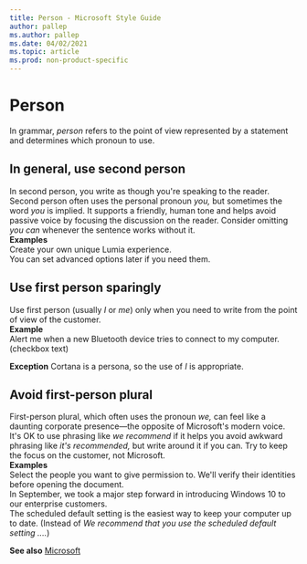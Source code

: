 ```yaml
---
title: Person - Microsoft Style Guide
author: pallep
ms.author: pallep
ms.date: 04/02/2021
ms.topic: article
ms.prod: non-product-specific
---
```


# Person

In grammar, *person* refers to the point of view represented by a statement and determines which pronoun to use. 

## In general, use second person

In second person, you write as though you're speaking to the reader. Second person often uses the personal pronoun *you,* but sometimes the word *you* is implied. It
supports a friendly, human tone and helps avoid passive voice
by focusing the discussion on the reader. Consider omitting *you can* whenever the sentence works without it.<br />
**Examples**  
Create your own unique Lumia experience.  
You can set advanced options later if you need them. 

## Use first person sparingly

Use first person (usually *I* or *me*) only when you need to write from the point of view of the customer.<br />
**Example**  
Alert me when a new Bluetooth device tries to connect to my computer. (checkbox text)

**Exception** Cortana is a persona, so the use of *I* is appropriate. 

## Avoid first-person plural

First-person plural, which often uses the pronoun *we,* can feel like a daunting corporate presence—the opposite of Microsoft's modern voice. It's OK to use phrasing like *we recommend* if it helps you avoid awkward phrasing like *it's recommended,* but write around it if you can. Try to keep the focus on the customer, not Microsoft.<br />
**Examples**  
Select the people you want to give permission to. We'll verify their identities before opening the document.  
In September, we took a major step forward in introducing Windows 10 to our enterprise customers.  
The scheduled default setting is the easiest way to keep your computer up to date. (Instead of *We recommend that you use the scheduled default setting ....*)

**See also** [Microsoft](~/a-z-word-list-term-collections/m/microsoft.md)
